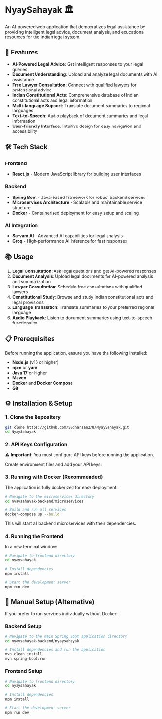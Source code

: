 # NyaySahayak 🏛️

An AI-powered web application that democratizes legal assistance by providing intelligent legal advice, document analysis, and educational resources for the Indian legal system.

## 🚀 Features

- **AI-Powered Legal Advice**: Get intelligent responses to your legal queries
- **Document Understanding**: Upload and analyze legal documents with AI assistance
- **Free Lawyer Consultation**: Connect with qualified lawyers for professional advice
- **Indian Constitutional Acts**: Comprehensive database of Indian constitutional acts and legal information
- **Multi-language Support**: Translate document summaries to regional languages
- **Text-to-Speech**: Audio playback of document summaries and legal information
- **User-friendly Interface**: Intuitive design for easy navigation and accessibility

## 🛠️ Tech Stack

### Frontend
- **React.js** - Modern JavaScript library for building user interfaces

### Backend
- **Spring Boot** - Java-based framework for robust backend services
- **Microservices Architecture** - Scalable and maintainable service structure
- **Docker** - Containerized deployment for easy setup and scaling

### AI Integration
- **Sarvam AI** - Advanced AI capabilities for legal analysis
- **Groq** - High-performance AI inference for fast responses


## 📚 Usage

1. **Legal Consultation**: Ask legal questions and get AI-powered responses
2. **Document Analysis**: Upload legal documents for AI-powered analysis and summarization
3. **Lawyer Consultation**: Schedule free consultations with qualified lawyers
4. **Constitutional Study**: Browse and study Indian constitutional acts and legal provisions
5. **Language Translation**: Translate summaries to your preferred regional language
6. **Audio Playback**: Listen to document summaries using text-to-speech functionality


## 📋 Prerequisites

Before running the application, ensure you have the following installed:

- **Node.js** (v16 or higher)
- **npm** or **yarn**
- **Java 17** or higher
- **Maven**
- **Docker** and **Docker Compose**
- **Git**

## ⚙️ Installation & Setup

### 1. Clone the Repository

```bash
git clone https://github.com/Sudharsan278/NyaySahayak.git
cd NyaySahayak
```

### 2. API Keys Configuration

⚠️ **Important**: You must configure API keys before running the application.

Create environment files and add your API keys:


### 3. Running with Docker (Recommended)

The application is fully dockerized for easy deployment:

```bash
# Navigate to the microservices directory
cd nyaysahayak-backend/microservices

# Build and run all services
docker-compose up --build
```

This will start all backend microservices with their dependencies.

### 4. Running the Frontend

In a new terminal window:

```bash
# Navigate to frontend directory
cd nyaysahayak

# Install dependencies
npm install

# Start the development server
npm run dev
```

## 🔧 Manual Setup (Alternative)

If you prefer to run services individually without Docker:

### Backend Setup
```bash
# Navigate to the main Spring Boot application directory
cd nyaysahayak-backend/nyaysahayak

# Install dependencies and run the application
mvn clean install
mvn spring-boot:run
```

### Frontend Setup
```bash
# Navigate to frontend directory
cd nyaysahayak

# Install dependencies
npm install

# Start the development server
npm run dev
```
